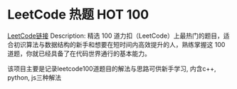 # LeetCode 热题 HOT 100

[LeetCode链接](https://leetcode-cn.com/problem-list/2cktkvj/)
Description: 精选 100 道力扣（LeetCode）上最热门的题目，适合初识算法与数据结构的新手和想要在短时间内高效提升的人，熟练掌握这 100 道题，你就已经具备了在代码世界通行的基本能力。  

该项目主要是记录leetcode100道题目的解法与思路可供新手学习, 内含c++, python, js三种解法